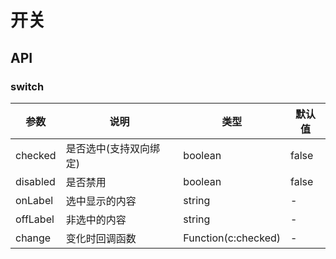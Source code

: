 
# 开关

## API

### switch

| 参数    |   说明         | 类型    | 默认值 |
|--------|--------------| -------| -----|
| checked  | 是否选中(支持双向绑定) | boolean  |  false |
| disabled | 是否禁用      |boolean | false|
| onLabel  | 选中显示的内容| string | - |
| offLabel | 非选中的内容 | string | -|
| change   | 变化时回调函数 |Function(c:checked)| - |


